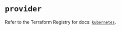 # `provider`

Refer to the Terraform Registry for docs: [`kubernetes`](https://registry.terraform.io/providers/hashicorp/kubernetes/2.29.0/docs).
